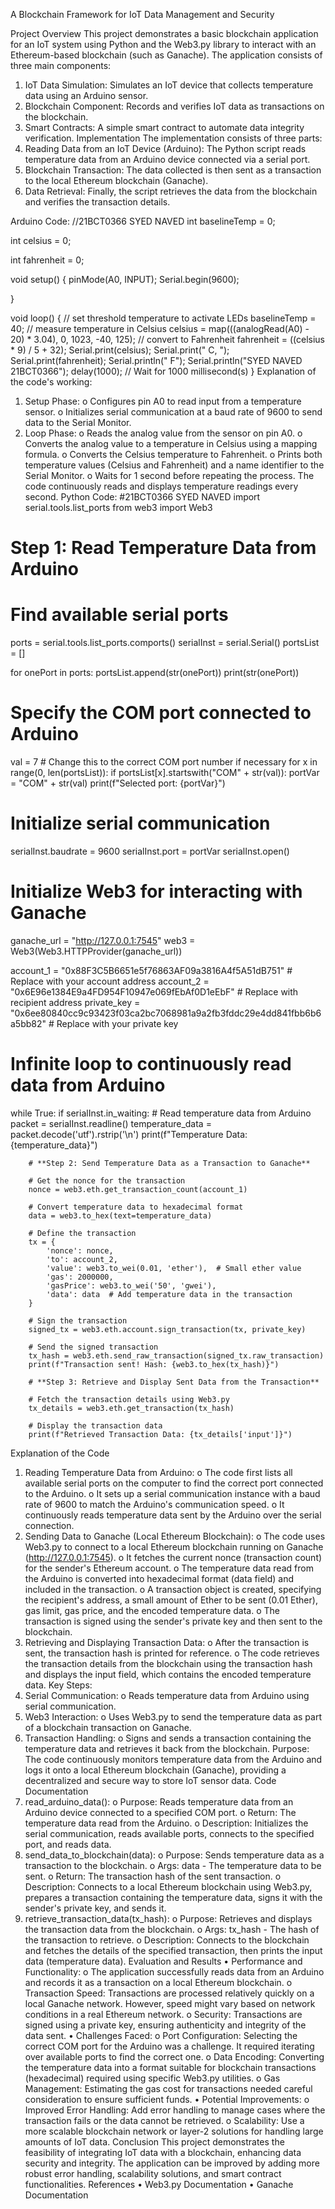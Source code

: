 A Blockchain Framework for IoT Data Management and Security
 
Project Overview
This project demonstrates a basic blockchain application for an IoT system using Python and the Web3.py library to interact with an Ethereum-based blockchain (such as Ganache). The application consists of three main components:
1.	IoT Data Simulation: Simulates an IoT device that collects temperature data using an Arduino sensor.
2.	Blockchain Component: Records and verifies IoT data as transactions on the blockchain.
3.	Smart Contracts: A simple smart contract to automate data integrity verification.
Implementation
The implementation consists of three parts:
1.	Reading Data from an IoT Device (Arduino): The Python script reads temperature data from an Arduino device connected via a serial port.
2.	Blockchain Transaction: The data collected is then sent as a transaction to the local Ethereum blockchain (Ganache).
3.	Data Retrieval: Finally, the script retrieves the data from the blockchain and verifies the transaction details.

Arduino Code:
//21BCT0366 SYED NAVED
int baselineTemp = 0;

int celsius = 0;

int fahrenheit = 0;

void setup()
{
  pinMode(A0, INPUT);
  Serial.begin(9600);

}

void loop()
{
  // set threshold temperature to activate LEDs
  baselineTemp = 40;
  // measure temperature in Celsius
  celsius = map(((analogRead(A0) - 20) * 3.04), 0, 1023, -40, 125);
  // convert to Fahrenheit
  fahrenheit = ((celsius * 9) / 5 + 32);
  Serial.print(celsius);
  Serial.print(" C, ");
  Serial.print(fahrenheit);
  Serial.println(" F");
  Serial.println("SYED NAVED 21BCT0366");
  delay(1000); // Wait for 1000 millisecond(s)
}
Explanation of the code's working:
1.	Setup Phase:
o	Configures pin A0 to read input from a temperature sensor.
o	Initializes serial communication at a baud rate of 9600 to send data to the Serial Monitor.
2.	Loop Phase:
o	Reads the analog value from the sensor on pin A0.
o	Converts the analog value to a temperature in Celsius using a mapping formula.
o	Converts the Celsius temperature to Fahrenheit.
o	Prints both temperature values (Celsius and Fahrenheit) and a name identifier to the Serial Monitor.
o	Waits for 1 second before repeating the process.
The code continuously reads and displays temperature readings every second.
Python Code:
#21BCT0366 SYED NAVED
import serial.tools.list_ports
from web3 import Web3

# **Step 1: Read Temperature Data from Arduino**

# Find available serial ports
ports = serial.tools.list_ports.comports()
serialInst = serial.Serial()
portsList = []

for onePort in ports:
    portsList.append(str(onePort))
    print(str(onePort))

# Specify the COM port connected to Arduino
val = 7  # Change this to the correct COM port number if necessary
for x in range(0, len(portsList)):
    if portsList[x].startswith("COM" + str(val)):
        portVar = "COM" + str(val)
        print(f"Selected port: {portVar}")

# Initialize serial communication
serialInst.baudrate = 9600
serialInst.port = portVar
serialInst.open()

# Initialize Web3 for interacting with Ganache
ganache_url = "http://127.0.0.1:7545"
web3 = Web3(Web3.HTTPProvider(ganache_url))

account_1 = "0x88F3C5B6651e5f76863AF09a3816A4f5A51dB751"  # Replace with your account address
account_2 = "0x6E96e1384E9a4FD954F10947e069fEbAf0D1eEbF"  # Replace with recipient address
private_key = "0x6ee80840cc9c93423f03ca2bc7068981a9a2fb3fddc29e4dd841fbb6b6a5bb82"  # Replace with your private key

# Infinite loop to continuously read data from Arduino
while True:
    if serialInst.in_waiting:
        # Read temperature data from Arduino
        packet = serialInst.readline()
        temperature_data = packet.decode('utf').rstrip('\n')
        print(f"Temperature Data: {temperature_data}")

        # **Step 2: Send Temperature Data as a Transaction to Ganache**

        # Get the nonce for the transaction
        nonce = web3.eth.get_transaction_count(account_1)

        # Convert temperature data to hexadecimal format
        data = web3.to_hex(text=temperature_data)

        # Define the transaction
        tx = {
            'nonce': nonce,
            'to': account_2,
            'value': web3.to_wei(0.01, 'ether'),  # Small ether value
            'gas': 2000000,
            'gasPrice': web3.to_wei('50', 'gwei'),
            'data': data  # Add temperature data in the transaction
        }

        # Sign the transaction
        signed_tx = web3.eth.account.sign_transaction(tx, private_key)

        # Send the signed transaction
        tx_hash = web3.eth.send_raw_transaction(signed_tx.raw_transaction)
        print(f"Transaction sent! Hash: {web3.to_hex(tx_hash)}")

        # **Step 3: Retrieve and Display Sent Data from the Transaction**

        # Fetch the transaction details using Web3.py
        tx_details = web3.eth.get_transaction(tx_hash)

        # Display the transaction data
        print(f"Retrieved Transaction Data: {tx_details['input']}")

Explanation of the Code
1.	Reading Temperature Data from Arduino:
o	The code first lists all available serial ports on the computer to find the correct port connected to the Arduino.
o	It sets up a serial communication instance with a baud rate of 9600 to match the Arduino's communication speed.
o	It continuously reads temperature data sent by the Arduino over the serial connection.
2.	Sending Data to Ganache (Local Ethereum Blockchain):
o	The code uses Web3.py to connect to a local Ethereum blockchain running on Ganache (http://127.0.0.1:7545).
o	It fetches the current nonce (transaction count) for the sender's Ethereum account.
o	The temperature data read from the Arduino is converted into hexadecimal format (data field) and included in the transaction.
o	A transaction object is created, specifying the recipient's address, a small amount of Ether to be sent (0.01 Ether), gas limit, gas price, and the encoded temperature data.
o	The transaction is signed using the sender's private key and then sent to the blockchain.
3.	Retrieving and Displaying Transaction Data:
o	After the transaction is sent, the transaction hash is printed for reference.
o	The code retrieves the transaction details from the blockchain using the transaction hash and displays the input field, which contains the encoded temperature data.
Key Steps:
1.	Serial Communication:
o	Reads temperature data from Arduino using serial communication.
2.	Web3 Interaction:
o	Uses Web3.py to send the temperature data as part of a blockchain transaction on Ganache.
3.	Transaction Handling:
o	Signs and sends a transaction containing the temperature data and retrieves it back from the blockchain.
Purpose:
The code continuously monitors temperature data from the Arduino and logs it onto a local Ethereum blockchain (Ganache), providing a decentralized and secure way to store IoT sensor data.
Code Documentation
1.	read_arduino_data():
o	Purpose: Reads temperature data from an Arduino device connected to a specified COM port.
o	Return: The temperature data read from the Arduino.
o	Description: Initializes the serial communication, reads available ports, connects to the specified port, and reads data.
2.	send_data_to_blockchain(data):
o	Purpose: Sends temperature data as a transaction to the blockchain.
o	Args: data - The temperature data to be sent.
o	Return: The transaction hash of the sent transaction.
o	Description: Connects to a local Ethereum blockchain using Web3.py, prepares a transaction containing the temperature data, signs it with the sender's private key, and sends it.
3.	retrieve_transaction_data(tx_hash):
o	Purpose: Retrieves and displays the transaction data from the blockchain.
o	Args: tx_hash - The hash of the transaction to retrieve.
o	Description: Connects to the blockchain and fetches the details of the specified transaction, then prints the input data (temperature data).
Evaluation and Results
•	Performance and Functionality:
o	The application successfully reads data from an Arduino and records it as a transaction on a local Ethereum blockchain.
o	Transaction Speed: Transactions are processed relatively quickly on a local Ganache network. However, speed might vary based on network conditions in a real Ethereum network.
o	Security: Transactions are signed using a private key, ensuring authenticity and integrity of the data sent.
•	Challenges Faced:
o	Port Configuration: Selecting the correct COM port for the Arduino was a challenge. It required iterating over available ports to find the correct one.
o	Data Encoding: Converting the temperature data into a format suitable for blockchain transactions (hexadecimal) required using specific Web3.py utilities.
o	Gas Management: Estimating the gas cost for transactions needed careful consideration to ensure sufficient funds.
•	Potential Improvements:
o	Improved Error Handling: Add error handling to manage cases where the transaction fails or the data cannot be retrieved.
o	Scalability: Use a more scalable blockchain network or layer-2 solutions for handling large amounts of IoT data.
Conclusion
This project demonstrates the feasibility of integrating IoT data with a blockchain, enhancing data security and integrity. The application can be improved by adding more robust error handling, scalability solutions, and smart contract functionalities.
References
•	Web3.py Documentation
•	Ganache Documentation





 


